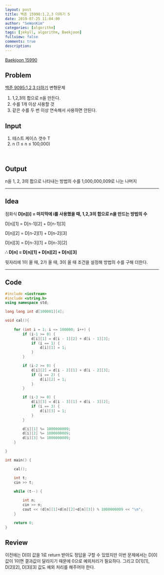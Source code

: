 ```yaml
---
layout: post
title: 백준 15990:1,2,3 더하기 5
date: 2019-07-25 11:04:00
author: "SeWonKim"
categories: [algorithm]
tags: [jekyll, algorithm, Baekjoon]
fullview: false
comments: true
description: 
---
```


[Baekjoon 15990](https://www.acmicpc.net/problem/15990)



## Problem

[백준 9095:1,2,3 더하기](https://siromom.github.io/algorithm/2019/07/23/Q9095.html) 변형문제



1. 1,2,3의 합으로 n을 만든다.
2. 수를 1개 이상 사용할 것
3. 같은 수를 두 번 이상 연속해서 사용하면 안된다.



## Input

1. 테스트 케이스 갯수 T
2. n (1 ≤ n ≤ 100,000)

​    

## Output
n을 1, 2, 3의 합으로 나타내는 방법의 수를 1,000,000,009로 나눈 나머지





------



## Idea
점화식 **D\[n][i] = 마지막에 i를 사용했을 때, 1,2,3의 합으로 n을 만드는 방법의 수**

  D\[n][1] = D\[n-1][2] + D\[n-1][3]

  D\[n][2] = D\[n-2][1] + D\[n-2][3]

  D\[n][3] = D\[n-3][1] + D\[n-3][2]

 **∴ D[n] = D\[n][1] + D\[n][2] + D\[n][3]**

뒷자리에 1이 올 때, 2가 올 때, 3이 올 때 조건을 설정해 방법의 수를 구해 더한다.





------



## Code

```cpp
#include <iostream>
#include <string.h>
using namespace std;

long long int d[100001][4];

void cal(){
	
	for (int i = 1; i <= 100000; i++) {
		if (i-1 >= 0) {
			d[i][1] = d[i - 1][2] + d[i - 1][3];
			if (i == 1) {
				d[i][1] = 1;
			}
		}

		if (i-2 >= 0) {
			d[i][2] = d[i - 2][1] + d[i - 2][3];
			if (i == 2) {
				d[i][2] = 1;
			}
		}

		if (i-3 >= 0) {
			d[i][3] = d[i - 3][1] + d[i - 3][2];
			if (i == 3) {
				d[i][3] = 1;
			}
		}

		d[i][1] %= 1000000009;
		d[i][2] %= 1000000009;
		d[i][3] %= 1000000009;
	}

}

int main() {

	cal();

	int t;
	cin >> t;
		
	while (t--) {

		int n;
		cin >> n;
		cout << (d[n][1]+d[n][2]+d[n][3]) % 1000000009 << "\n";
	}

	return 0;
}
```





## Review
이전에는 D[0] 값을 1로 return 받아도 정답을 구할 수 있었지만 이번 문제에서는 D[0] 값이 1이면 결과값이 달라지기 때문에 0으로 예외처리가 필요하다. 그리고 D\[1][1], D\[2][2], D\[3][3] 값도 예외 처리를 해주어야 한다.